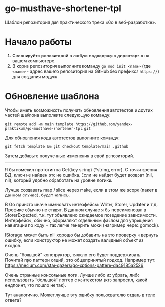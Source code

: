 # go-musthave-shortener-tpl
Шаблон репозитория для практического трека «Go в веб-разработке».

# Начало работы

1. Склонируйте репозиторий в любую подходящую директорию на вашем компьютере.
2. В корне репозитория выполните команду `go mod init <name>` (где `<name>` - адрес вашего репозитория на GitHub без префикса `https://`) для создания модуля.

# Обновление шаблона

Чтобы иметь возможность получать обновления автотестов и других частей шаблона выполните следующую команду:

```
git remote add -m main template https://github.com/yandex-praktikum/go-musthave-shortener-tpl.git
```

Для обновления кода автотестов выполните команду:

```
git fetch template && git checkout template/main .github
```

Затем добавьте полученные изменения в свой репозиторий.



----
Я бы изменил прототип на Get(key string) (*string, error). С точки зрения БД, ключ не найден это не ошибка. Если не найдет будет возврат (nil, nil), который удобно обработать на уровне логики.

Лучше создавать map / slice через make, если в этом же scope (пакет в данном случае), будет запись.

В Go принято иначе именовать интерфейсы: Writer, Storer, Updater и т.д. Префикс обычно не ставят. В данном случае я бы переименовал в StorerExpected, т.к. тут объявлено ожидаемое поведение зависимости.
Интерфейсы, обычно, оформляют отдельным файлом для упрощения навигации по коду + так легче генерить моки (например через gomock).

IStorage может быть nil, хорошо бы добавить на это проверку и вернуть ошибку, если конструктор не может создать валидный объект из входов.

Очень "большой" конструктор, тяжело его будет поддерживать. Почитай про паттерн опций, это общепринятый подход. Например тут: https://medium.com/star-gazers/go-options-pattern-da49185a2526

Очень странные консольные логи. Лучше либо их убрать, либо использовать "большой" логгер с контекстом (кто запросил, какой ендпоинт, что пошло не так).

Тут аналогично. Может лучше эту ошибку пользователю отдать в теле ответа?
